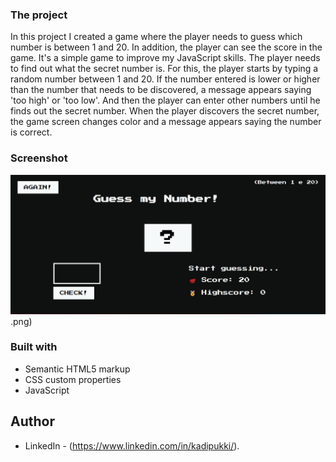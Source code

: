 ### The project

In this project I created a game where the player needs to guess which number is between 1 and 20.
In addition, the player can see the score in the game.
It's a simple game to improve my JavaScript skills. 
The player needs to find out what the secret number is. For this, the player starts by typing a random number between 1 and 20.
If the number entered is lower or higher than the number that needs to be discovered, a message appears saying 'too high' or 'too low'.
And then the player can enter other numbers until he finds out the secret number.
When the player discovers the secret number, the game screen changes color and a message appears saying the number is correct.

### Screenshot

![Main Page](./assets/images/guessthenumber.png).png)


### Built with

- Semantic HTML5 markup
- CSS custom properties
- JavaScript

## Author

- LinkedIn - (https://www.linkedin.com/in/kadipukki/).